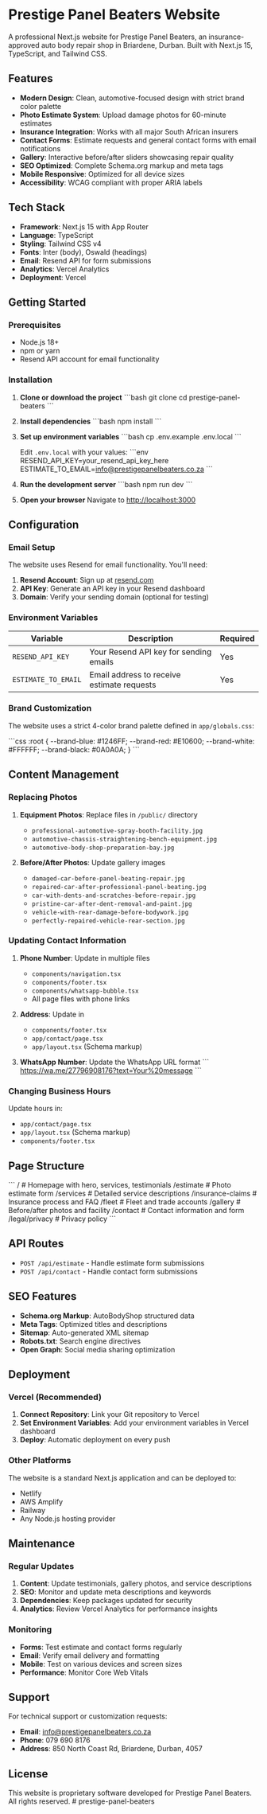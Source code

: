 # Prestige Panel Beaters Website

A professional Next.js website for Prestige Panel Beaters, an insurance-approved auto body repair shop in Briardene, Durban. Built with Next.js 15, TypeScript, and Tailwind CSS.

## Features

- **Modern Design**: Clean, automotive-focused design with strict brand color palette
- **Photo Estimate System**: Upload damage photos for 60-minute estimates
- **Insurance Integration**: Works with all major South African insurers
- **Contact Forms**: Estimate requests and general contact forms with email notifications
- **Gallery**: Interactive before/after sliders showcasing repair quality
- **SEO Optimized**: Complete Schema.org markup and meta tags
- **Mobile Responsive**: Optimized for all device sizes
- **Accessibility**: WCAG compliant with proper ARIA labels

## Tech Stack

- **Framework**: Next.js 15 with App Router
- **Language**: TypeScript
- **Styling**: Tailwind CSS v4
- **Fonts**: Inter (body), Oswald (headings)
- **Email**: Resend API for form submissions
- **Analytics**: Vercel Analytics
- **Deployment**: Vercel

## Getting Started

### Prerequisites

- Node.js 18+ 
- npm or yarn
- Resend API account for email functionality

### Installation

1. **Clone or download the project**
   \`\`\`bash
   git clone <repository-url>
   cd prestige-panel-beaters
   \`\`\`

2. **Install dependencies**
   \`\`\`bash
   npm install
   \`\`\`

3. **Set up environment variables**
   \`\`\`bash
   cp .env.example .env.local
   \`\`\`
   
   Edit `.env.local` with your values:
   \`\`\`env
   RESEND_API_KEY=your_resend_api_key_here
   ESTIMATE_TO_EMAIL=info@prestigepanelbeaters.co.za
   \`\`\`

4. **Run the development server**
   \`\`\`bash
   npm run dev
   \`\`\`

5. **Open your browser**
   Navigate to [http://localhost:3000](http://localhost:3000)

## Configuration

### Email Setup

The website uses Resend for email functionality. You'll need:

1. **Resend Account**: Sign up at [resend.com](https://resend.com)
2. **API Key**: Generate an API key in your Resend dashboard
3. **Domain**: Verify your sending domain (optional for testing)

### Environment Variables

| Variable | Description | Required |
|----------|-------------|----------|
| `RESEND_API_KEY` | Your Resend API key for sending emails | Yes |
| `ESTIMATE_TO_EMAIL` | Email address to receive estimate requests | Yes |

### Brand Customization

The website uses a strict 4-color brand palette defined in `app/globals.css`:

\`\`\`css
:root {
  --brand-blue: #1246FF;
  --brand-red: #E10600;
  --brand-white: #FFFFFF;
  --brand-black: #0A0A0A;
}
\`\`\`

## Content Management

### Replacing Photos

1. **Equipment Photos**: Replace files in `/public/` directory
   - `professional-automotive-spray-booth-facility.jpg`
   - `automotive-chassis-straightening-bench-equipment.jpg`
   - `automotive-body-shop-preparation-bay.jpg`

2. **Before/After Photos**: Update gallery images
   - `damaged-car-before-panel-beating-repair.jpg`
   - `repaired-car-after-professional-panel-beating.jpg`
   - `car-with-dents-and-scratches-before-repair.jpg`
   - `pristine-car-after-dent-removal-and-paint.jpg`
   - `vehicle-with-rear-damage-before-bodywork.jpg`
   - `perfectly-repaired-vehicle-rear-section.jpg`

### Updating Contact Information

1. **Phone Number**: Update in multiple files
   - `components/navigation.tsx`
   - `components/footer.tsx`
   - `components/whatsapp-bubble.tsx`
   - All page files with phone links

2. **Address**: Update in
   - `components/footer.tsx`
   - `app/contact/page.tsx`
   - `app/layout.tsx` (Schema markup)

3. **WhatsApp Number**: Update the WhatsApp URL format
   \`\`\`
   https://wa.me/27796908176?text=Your%20message
   \`\`\`

### Changing Business Hours

Update hours in:
- `app/contact/page.tsx`
- `app/layout.tsx` (Schema markup)
- `components/footer.tsx`

## Page Structure

\`\`\`
/                    # Homepage with hero, services, testimonials
/estimate           # Photo estimate form
/services           # Detailed service descriptions
/insurance-claims   # Insurance process and FAQ
/fleet              # Fleet and trade accounts
/gallery            # Before/after photos and facility
/contact            # Contact information and form
/legal/privacy      # Privacy policy
\`\`\`

## API Routes

- `POST /api/estimate` - Handle estimate form submissions
- `POST /api/contact` - Handle contact form submissions

## SEO Features

- **Schema.org Markup**: AutoBodyShop structured data
- **Meta Tags**: Optimized titles and descriptions
- **Sitemap**: Auto-generated XML sitemap
- **Robots.txt**: Search engine directives
- **Open Graph**: Social media sharing optimization

## Deployment

### Vercel (Recommended)

1. **Connect Repository**: Link your Git repository to Vercel
2. **Set Environment Variables**: Add your environment variables in Vercel dashboard
3. **Deploy**: Automatic deployment on every push

### Other Platforms

The website is a standard Next.js application and can be deployed to:
- Netlify
- AWS Amplify
- Railway
- Any Node.js hosting provider

## Maintenance

### Regular Updates

1. **Content**: Update testimonials, gallery photos, and service descriptions
2. **SEO**: Monitor and update meta descriptions and keywords
3. **Dependencies**: Keep packages updated for security
4. **Analytics**: Review Vercel Analytics for performance insights

### Monitoring

- **Forms**: Test estimate and contact forms regularly
- **Email**: Verify email delivery and formatting
- **Mobile**: Test on various devices and screen sizes
- **Performance**: Monitor Core Web Vitals

## Support

For technical support or customization requests:

- **Email**: info@prestigepanelbeaters.co.za
- **Phone**: 079 690 8176
- **Address**: 850 North Coast Rd, Briardene, Durban, 4057

## License

This website is proprietary software developed for Prestige Panel Beaters. All rights reserved.
#   p r e s t i g e - p a n e l - b e a t e r s  
 